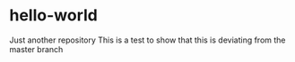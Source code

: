 # hello-world
Just another repository
This is a test to show that this is deviating from the master branch
